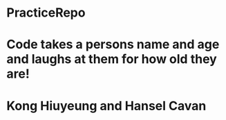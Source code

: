 # PracticeRepo
# Code takes a persons name and age and laughs at them for how old they are!
# Kong Hiuyeung and Hansel Cavan